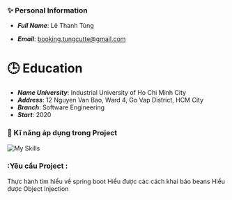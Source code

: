 ### :sparkles: Personal Information 

- ***Full Name***: Lê Thanh Tùng

- ***Email***: booking.tungcutte@gmail.com
# :clock3: Education

- ***Name University***: Industrial University of Ho Chi Minh City
- ***Address***: 12 Nguyen Van Bao, Ward 4, Go Vap District, HCM City
- ***Branch***: Software Engineering
- ***Start***: 2020
### :seedling: Kĩ năng áp dụng trong Project
![My Skills](https://skillicons.dev/icons?i=html,css,spring,java,mysql,postman,git,github)

### :Yêu cầu Project :
Thực hành tìm hiểu về spring boot
Hiểu được các cách khai báo beans
Hiểu được Object Injection

